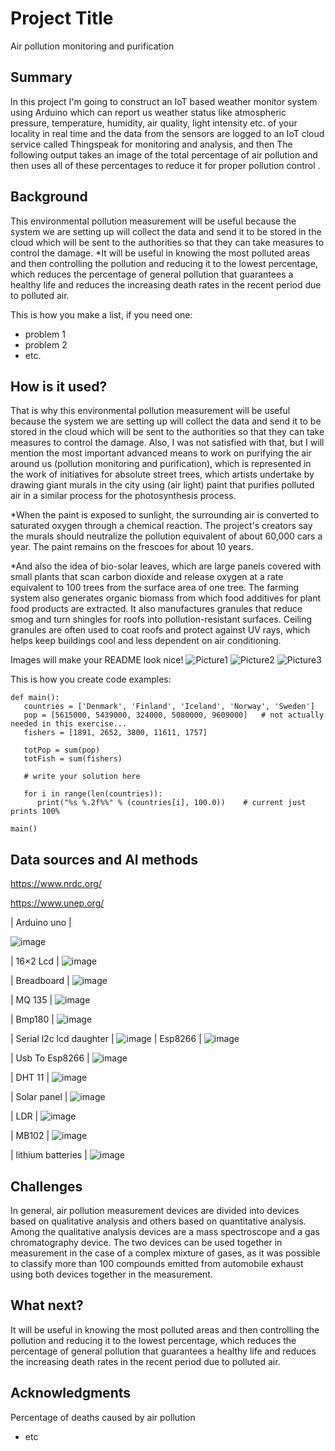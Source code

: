 # Project Title

Air pollution monitoring and purification
## Summary

 In this project I'm going to construct an IoT based weather monitor system using Arduino which can report us weather status like atmospheric pressure, temperature, humidity, air quality, light intensity etc. of your locality in real time and the data from the sensors are logged to an IoT cloud service called Thingspeak for monitoring and analysis, and then The following output takes an image of the total percentage of air pollution and then uses all of these percentages  to reduce  it for proper  pollution control .

## Background

This environmental pollution measurement will be useful because the system we are setting up will collect the data and send it to be stored in the cloud which will be sent to the authorities so that they can take measures to control the damage.
*It will be useful in knowing the most polluted areas and then controlling the pollution and reducing it to the lowest percentage, which reduces the percentage of general pollution that guarantees a healthy life and reduces the increasing death rates in the recent period due to polluted air.

This is how you make a list, if you need one:
* problem 1
* problem 2
* etc.


## How is it used?

That is why this environmental pollution measurement will be useful because the system we are setting up will collect the data and send it to be stored in the cloud which will be sent to the authorities so that they can take measures to control the damage.
Also, I was not satisfied with that, but I will mention the most important advanced means to work on purifying the air around us (pollution monitoring and purification), which is represented in the work of initiatives for absolute street trees, which artists undertake by drawing giant murals in the city using (air light) paint that purifies polluted air in a similar process for the photosynthesis process.

*When the paint is exposed to sunlight, the surrounding air is converted to saturated oxygen through a chemical reaction. The project's creators say the murals should neutralize the pollution equivalent of about 60,000 cars a year. The paint remains on the frescoes for about 10 years.

*And also the idea of ​​bio-solar leaves, which are large panels covered with small plants that scan carbon dioxide and release oxygen at a rate equivalent to 100 trees from the surface area of ​​one tree. The farming system also generates organic biomass from which food additives for plant food products are extracted.
It also manufactures granules that reduce smog and turn shingles for roofs into pollution-resistant surfaces. Ceiling granules are often used to coat roofs and protect against UV rays, which helps keep buildings cool and less dependent on air conditioning.

Images will make your README look nice!
![Picture1](https://user-images.githubusercontent.com/96638371/159126247-25cb7b2a-6d7f-463a-ade8-ca759adb7d77.jpg)
![Picture2](https://user-images.githubusercontent.com/96638371/159126254-38d594e6-d732-441f-9f5c-2f28cc1614c3.png)
![Picture3](https://user-images.githubusercontent.com/96638371/159126267-cd173af4-de65-4990-8eba-9e2572da00b1.png)




This is how you create code examples:
```
def main():
   countries = ['Denmark', 'Finland', 'Iceland', 'Norway', 'Sweden']
   pop = [5615000, 5439000, 324000, 5080000, 9609000]   # not actually needed in this exercise...
   fishers = [1891, 2652, 3800, 11611, 1757]

   totPop = sum(pop)
   totFish = sum(fishers)

   # write your solution here

   for i in range(len(countries)):
      print("%s %.2f%%" % (countries[i], 100.0))    # current just prints 100%

main()
```


## Data sources and AI methods
https://www.nrdc.org/

https://www.unep.org/


|   Arduino uno   |

![image](https://user-images.githubusercontent.com/96638371/159126620-a3c33f60-f053-4ceb-9051-a6fb94ae986e.png)


| 16×2 Lcd |
![image](https://user-images.githubusercontent.com/96638371/159126641-fd41b8c2-ac53-410e-ad88-afd819d4bf3c.png) 
 
|   Breadboard      |
![image](https://user-images.githubusercontent.com/96638371/159126652-63333caf-d121-4e8b-be1f-d7f5ea2739da.png) 

|  MQ 135   |
![image](https://user-images.githubusercontent.com/96638371/159126658-1ee72366-ed5f-4bc5-902d-b1643ef67b0a.png)        

|  Bmp180   |
![image](https://user-images.githubusercontent.com/96638371/159126681-04d71f44-8bd5-4568-b951-90831b529556.png)

|   Serial l2c lcd daughter  |
![image](https://user-images.githubusercontent.com/96638371/159126690-f0230b98-5457-43b4-af93-151603df54e7.png)
|    Esp8266    |
![image](https://user-images.githubusercontent.com/96638371/159126698-f1e41204-f0c9-4fe0-9e1b-32b31e9e4827.png)

|    Usb To Esp8266     |
![image](https://user-images.githubusercontent.com/96638371/159126710-e7218d1c-8e10-4e05-b55a-16caaa12cd3d.png)

|    DHT 11    |
![image](https://user-images.githubusercontent.com/96638371/159126734-69c5bbb2-d40b-4555-93e8-c965edaeae35.png)

|     Solar panel     |
![image](https://user-images.githubusercontent.com/96638371/159126739-f20b3dda-ee65-4154-b00a-2b5e8297abb4.png)

|     LDR      | 
![image](https://user-images.githubusercontent.com/96638371/159126747-f35fd653-a56f-422a-b8a1-6245331a98a3.png)

|     MB102      |
![image](https://user-images.githubusercontent.com/96638371/159126756-97570f0e-b647-4b7e-8f7a-2fa1ef05a069.png)

|   lithium batteries     |
![image](https://user-images.githubusercontent.com/96638371/159126777-701826df-f185-4112-8f37-3c86d5717353.png)



## Challenges

In general, air pollution measurement devices are divided into devices based on qualitative analysis and others based on quantitative analysis. Among the qualitative analysis devices are a mass spectroscope and a gas chromatography device. The two devices can be used together in measurement in the case of a complex mixture of gases, as it was possible to classify more than 100 compounds emitted from automobile exhaust using both devices together in the measurement.
## What next?

It will be useful in knowing the most polluted areas and then controlling the pollution and reducing it to the lowest percentage, which reduces the percentage of general pollution that guarantees a healthy life and reduces the increasing death rates in the recent period due to polluted air.

## Acknowledgments
Percentage of deaths caused by air pollution

 
* etc
